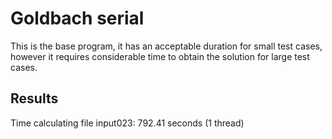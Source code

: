 # Goldbach serial
This is the base program, it has an acceptable duration for small test cases, however it requires considerable time to obtain the solution for large test cases.

## Results
Time calculating file input023: 792.41 seconds (1 thread)
